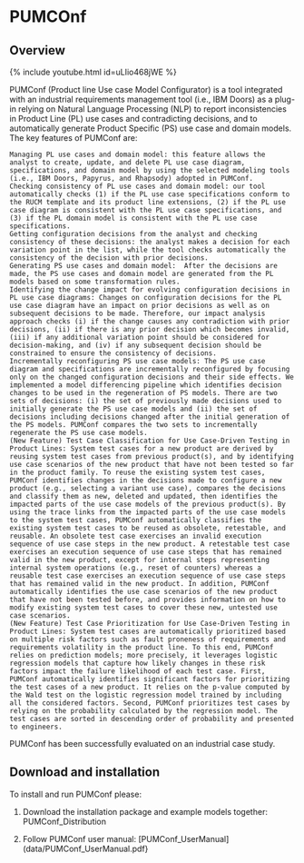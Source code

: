 # PUMCOnf

## Overview 

{% include youtube.html id=uLIio468jWE %}

PUMConf (Product line Use case Model Configurator) is a tool integrated with an industrial requirements management tool (i.e., IBM Doors) as a plug-in relying on Natural Language Processing (NLP) to report inconsistencies in Product Line (PL) use cases and contradicting decisions, and to automatically generate Product Specific (PS) use case and domain models.
The key features of PUMConf are:

    Managing PL use cases and domain model: this feature allows the analyst to create, update, and delete PL use case diagram, specifications, and domain model by using the selected modeling tools (i.e., IBM Doors, Papyrus, and Rhapsody) adopted in PUMConf.
    Checking consistency of PL use cases and domain model: our tool automatically checks (1) if the PL use case specifications conform to the RUCM template and its product line extensions, (2) if the PL use case diagram is consistent with the PL use case specifications, and (3) if the PL domain model is consistent with the PL use case specifications.
    Getting configuration decisions from the analyst and checking consistency of these decisions: the analyst makes a decision for each variation point in the list, while the tool checks automatically the consistency of the decision with prior decisions.
    Generating PS use cases and domain model:  After the decisions are made, the PS use cases and domain model are generated from the PL models based on some transformation rules.
    Identifying the change impact for evolving configuration decisions in PL use case diagrams: Changes on configuration decisions for the PL use case diagram have an impact on prior decisions as well as on subsequent decisions to be made. Therefore, our impact analysis approach checks (i) if the change causes any contradiction with prior decisions, (ii) if there is any prior decision which becomes invalid, (iii) if any additional variation point should be considered for decision-making, and (iv) if any subsequent decision should be constrained to ensure the consistency of decisions.
    Incrementally reconfiguring PS use case models: The PS use case diagram and specifications are incrementally reconfigured by focusing only on the changed configuration decisions and their side effects. We implemented a model differencing pipeline which identifies decision changes to be used in the regeneration of PS models. There are two sets of decisions: (i) the set of previously made decisions used to initially generate the PS use case models and (ii) the set of decisions including decisions changed after the initial generation of the PS models. PUMConf compares the two sets to incrementally regenerate the PS use case models.
    (New Feature) Test Case Classification for Use Case-Driven Testing in Product Lines: System test cases for a new product are derived by reusing system test cases from previous product(s), and by identifying use case scenarios of the new product that have not been tested so far in the product family. To reuse the existing system test cases, PUMConf identifies changes in the decisions made to configure a new product (e.g., selecting a variant use case), compares the decisions and classify them as new, deleted and updated, then identifies the impacted parts of the use case models of the previous product(s). By using the trace links from the impacted parts of the use case models to the system test cases, PUMConf automatically classifies the existing system test cases to be reused as obsolete, retestable, and reusable. An obsolete test case exercises an invalid execution sequence of use case steps in the new product. A retestable test case exercises an execution sequence of use case steps that has remained valid in the new product, except for internal steps representing internal system operations (e.g., reset of counters) whereas a reusable test case exercises an execution sequence of use case steps that has remained valid in the new product. In addition, PUMConf automatically identifies the use case scenarios of the new product that have not been tested before, and provides information on how to modify existing system test cases to cover these new, untested use case scenarios.
    (New Feature) Test Case Prioritization for Use Case-Driven Testing in Product Lines: System test cases are automatically prioritized based on multiple risk factors such as fault proneness of requirements and requirements volatility in the product line. To this end, PUMConf relies on prediction models; more precisely, it leverages logistic regression models that capture how likely changes in these risk factors impact the failure likelihood of each test case. First, PUMConf automatically identifies significant factors for prioritizing the test cases of a new product. It relies on the p-value computed by the Wald test on the logistic regression model trained by including all the considered factors. Second, PUMConf prioritizes test cases by relying on the probability calculated by the regression model. The test cases are sorted in descending order of probability and presented to engineers.

PUMConf has been successfully evaluated on an industrial case study.


## Download and installation

To install and run PUMConf please: 

1. Download the installation package and example models together: PUMConf_Distribution

2. Follow PUMConf user manual: [PUMConf_UserManual](data/PUMConf_UserManual.pdf}




